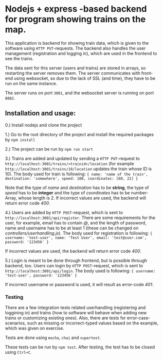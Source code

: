 # Nodejs + express -based backend for program showing trains on the map.

This application is backend for showing train data, which is given to the software using `HTTP PUT`-requests.
The backend also handles the user management (registration and logging in), which are used in the frontend to see the trains.

The data sent for this server (users and trains) are stored in arrays, so restarting the server removes them.
The server communicates with front-end using websocket, so due to the lack of SSL (and time), they have to be run on the same instance.

The server runs on port `3001`, and the websocket server is running on port `8082`.

## Installation and usage:

0.) Install nodejs and clone the project

1.) Go to the root directory of the project and install the required packages by `npm install`

2.) The project can be run by `npm run start`

3.) Trains are added and updated by sending a `HTTP PUT`-request to `http://localhost:3001/trains/<trainid>/location` (for example `http://localhost:3001/trains/10/location` updates the train whose ID is 10).
The body used for train is following:
`{
    name: 'name of the train',
    destination: 'somewhere',
    speed: 100,
    coordinates: [60, 21]
}`

Note that the type of *name* and *destination* has to be **string**, the type of *speed* has to be **integer** and the type of *coordinates* has to be number-Array, whose length is 2.
If incorrect values are used, the backend will return error code *400*.

4.) Users are added by `HTTP POST`-request, which is sent to `http://localhost:3001/api/register`. There are some requirements for the user, for example, email has to contain *@*, and the length of password, name and username has to be at least 1 (these can be changed on *controllers/userhandling.js*).
The body used for registration is following:
`{
    username: 'test-user',
    name: 'Test User',
    email: 'test@user.com',
    password: '123456'
}`

If incorrect values are used, the backend will return error code *400*.

5.) Login is meant to be done through frontend, but is possible through backend, too. Users can login by `HTTP POST`-request, which is sent to `http://localhost:3001/api/login`. The body used is following:
`{
    username: 'test-user',
    password: '123456'
}`

If incorrect username or password is used, it will result as error-code *401*.

### Testing

There are a few integration tests related userhandling (registering and loggining in) and trains (how to software will behave when adding new trains or customizing existing ones). Also, there are tests for error-case-scenarios, such as missing or incorrect-typed values based on the example, which was given on exercise.

Tests are done using `mocha`, `chai` and `supertest`.

These tests can be run by `npm test`. After testing, the test has to be closed using `Ctrl+C`.
